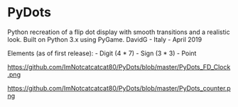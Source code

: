 # PyDots


  Python recreation of a flip dot display with smooth transitions and a realistic look.
  Built on Python 3.x using PyGame.
  DavidG - Italy - April 2019

  Elements (as of first release):
    - Digit (4 * 7)
    - Sign (3 * 3)
    - Point
    
  https://github.com/ImNotcatcatcat80/PyDots/blob/master/PyDots_FD_Clock.png
  
  https://github.com/ImNotcatcatcat80/PyDots/blob/master/PyDots_counter.png
